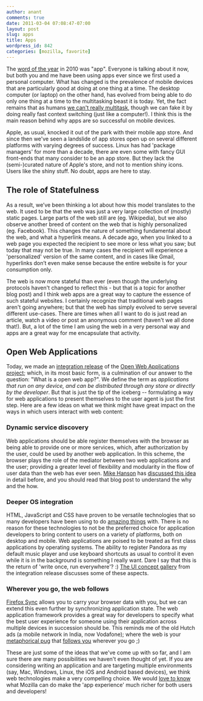 ```yaml
---
author: anant
comments: true
date: 2011-03-04 07:08:47-07:00
layout: post
slug: apps
title: Apps
wordpress_id: 842
categories: [mozilla, favorite]
---
```


The [word of the year](http://www.post-gazette.com/pg/11008/1116515-51.stm) in 2010 was "app". Everyone is talking about it now, but both you and me have been using apps ever since we first used a personal computer. What has changed is the prevalence of mobile devices that are particularly good at doing at one thing at a time. The desktop computer (or laptop) on the other hand, has evolved from being able to do only one thing at a time to the multitasking beast it is today. Yet, the fact remains that as humans [we can't really multitask](http://www.azarask.in/blog/post/you-cant-multitask/), though we can fake it by doing really fast context switching (just like a computer!). I think this is the main reason behind why apps are so successful on mobile devices.

Apple, as usual, knocked it out of the park with their mobile app store. And since then we've seen a landslide of app stores open up on several different platforms with varying degrees of success. Linux has had 'package managers' for more than a decade, there are even some with fancy GUI front-ends that many consider to be an app store. But they lack the (semi-)curated nature of Apple's store, and not to mention shiny icons. Users like the shiny stuff. No doubt, apps are here to stay.

## The role of Statefulness

As a result, we’ve been thinking a lot about how this model translates to the web. It used to be that the web was just a very large collection of (mostly) static pages. Large parts of the web still are (eg. Wikipedia), but we also observe another breed of content on the web that is highly personalized (eg. Facebook). This changes the nature of something fundamental about the web, and what a hyperlink means. A decade ago, when you linked to a web page you expected the recipient to see more or less what you saw; but today that may not be true. In many cases the recipient will experience a 'personalized' version of the same content, and in cases like Gmail, hyperlinks don’t even make sense because the entire website is for your consumption only.

The web is now more stateful than ever (even though the underlying protocols haven't changed to reflect this - but that is a topic for another blog post) and I think web apps are a great way to capture the essence of such stateful websites. I certainly recognize that traditional web pages aren't going anywhere; but that the web has simply evolved to serve several different use-cases. There are times when all I want to do is just read an article, watch a video or post an anonymous comment (haven't we all done that!). But, a lot of the time I am using the web in a very personal way and apps are a great way for me encapsulate that activity.

## Open Web Applications

Today, we made an [integration release](http://mozillalabs.com/blog/2011/03/first-developer-release-of-web-apps-project/) of the [Open Web Applications project](http://apps.mozillalabs.com/); which, in its most basic form, is a culmination of our answer to the question: "What is a open web app?". We define the term as _applications that run on any device, and can be distributed through any store or directly by the developer_. But that is just the tip of the iceberg -- formulating a way for web applications to present themselves to the user agent is just the first step. Here are a few ideas on what we think might have great impact on the ways in which users interact with web content:

### Dynamic service discovery

Web applications should be able register themselves with the browser as being able to provide one or more services, which, after authorization by the user, could be used by another web application. In this scheme, the browser plays the role of the mediator between two web applications and the user; providing a greater level of flexibility and modularity in the flow of user data than the web has ever seen. [Mike Hanson](http://open-mike.org/) has [discussed this idea](http://www.open-mike.org/entry/using-web-applications-for-service-discovery) in detail before, and you should read that blog post to understand the why and the how.

### Deeper OS integration

HTML, JavaScript and CSS have proven to be versatile technologies that so many developers have been using to do [amazing things](https://demos.mozilla.org/en-US/) with. There is no reason for these technologies to not be the preferred choice for application developers to bring content to users on a variety of platforms, both on desktop and mobile. Web applications are poised to be treated as first class applications by operating systems. The ability to register Pandora as my default music player and use keyboard shortcuts as usual to control it even while it is in the background is something I really want. Dare I say that this is the return of 'write once, run everywhere'? :) [The UI concept gallery](https://apps.mozillalabs.com/gallery/) from the integration release discusses some of these aspects.

### Wherever you go, the web follows

[Firefox Sync](https://www.mozilla.com/en-US/mobile/sync/) allows you to carry your browser data with you, but we can extend this even further by synchronizing application state. The web application framework provides a great way for developers to specify what the best user experience for someone using their application across multiple devices in succession should be. This reminds me of the old Hutch ads (a mobile network in India, now Vodafone); where the web is your [metaphorical pug](http://www.youtube.com/watch?v=7zqO8mQXCO4) that [follows you](http://www.youtube.com/watch?v=vqsjXh5yNLQ) wherever you go ;)

These are just some of the ideas that we've come up with so far, and I am sure there are many possibilities we haven't even thought of yet. If you are considering writing an application and are targeting multiple environments (say, Mac, Windows, Linux, the iOS and Android based devices), we think web technologies make a very compelling choice. We would [love to know](https://groups.google.com/group/mozilla-labs) what Mozilla can do make the 'app experience' much richer for both users and developers!
